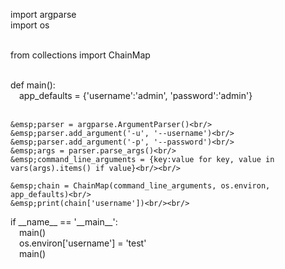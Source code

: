 import argparse<br/>
import os<br/><br/>

from collections import ChainMap<br/><br/>


def main():<br/>
    &emsp;app_defaults = {'username':'admin', 'password':'admin'}<br/><br/>

    &emsp;parser = argparse.ArgumentParser()<br/>
    &emsp;parser.add_argument('-u', '--username')<br/>
    &emsp;parser.add_argument('-p', '--password')<br/>
    &emsp;args = parser.parse_args()<br/>
    &emsp;command_line_arguments = {key:value for key, value in vars(args).items() if value}<br/><br/>

    &emsp;chain = ChainMap(command_line_arguments, os.environ, app_defaults)<br/>
    &emsp;print(chain['username'])<br/><br/>


if &#95;&#95;name&#95;&#95; == '&#95;&#95;main&#95;&#95;':<br/>
    &emsp;main()<br/>
    &emsp;os.environ['username'] = 'test'<br/>
    &emsp;main()
